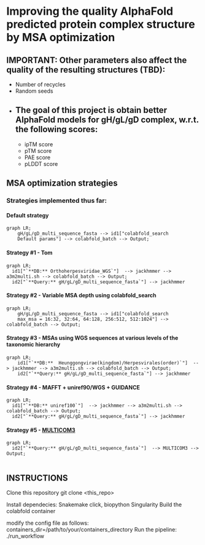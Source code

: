 # Improving the quality AlphaFold predicted protein complex structure by MSA optimization

## IMPORTANT: Other parameters also affect the quality of the resulting structures (TBD):
  - Number of recycles
  - Random seeds 
- ## The goal of this project is obtain better AlphaFold models for gH/gL/gD complex, w.r.t. the following scores:
  - ipTM score
  - pTM score
  - PAE score
  - pLDDT score

## MSA optimization strategies
### Strategies implemented thus far:
#### Default strategy
```mermaid
graph LR;
    gH/gL/gD_multi_sequence_fasta --> id1["colabfold_search
    Default params"] --> colabfold_batch --> Output;
```
#### Strategy #1 - Tom
```mermaid
graph LR;
  id1["`**DB:** Orthoherpesviridae_WGS`"]  --> jackhmmer --> a3m2multi.sh --> colabfold_batch --> Output;
  id2["`**Query:** gH/gL/gD_multi_sequence_fasta`"] --> jackhmmer
```
#### Strategy #2 - Variable MSA depth using colabfold_search
```mermaid
graph LR;
    gH/gL/gD_multi_sequence_fasta --> id1["colabfold_search
    max_msa = 16:32, 32:64, 64:128, 256:512, 512:1024"] --> colabfold_batch --> Output;
```
#### Strategy #3 - MSAs using WGS sequences at various levels of the taxonomic hierarchy
```mermaid
graph LR;
    id1["`**DB:**  Heunggongvirae(kingdom)/Herpesvirales(order)`"]  --> jackhmmer --> a3m2multi.sh --> colabfold_batch --> Output;
    id2["`**Query:** gH/gL/gD_multi_sequence_fasta`"] --> jackhmmer
```

#### Strategy #4 - MAFFT + uniref90/WGS + GUIDANCE 
```mermaid
graph LR;
  id1["`**DB:** uniref100`"]  --> jackhmmer --> a3m2multi.sh --> colabfold_batch --> Output;
  id2["`**Query:** gH/gL/gD_multi_sequence_fasta`"] --> jackhmmer
```

#### Strategy #5 - [MULTICOM3](https://www.nature.com/articles/s42004-023-00991-6#Tab3) 
```mermaid
graph LR;
  id2["`**Query:** gH/gL/gD_multi_sequence_fasta`"]  --> MULTICOM3 --> Output;
  
```

## INSTRUCTIONS

Clone this repository
git clone <this_repo>

Install dependecies:
Snakemake
click, biopython
Singularity
Build the colabfold container

modify the config file as follows:
containers_dir=/path/to/your/containers_directory
Run the pipeline:
./run_workflow
